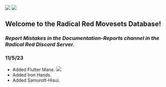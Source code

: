 <img src="https://i.ibb.co/G5VcKdJ/download.png"> <img src="https://i.ibb.co/8dKTmfq/download-1.png">
## Welcome to the Radical Red Movesets Database!
### _Report Mistakes in the Documentation-Reports channel in the Radical Red Discord Server._

### 11/5/23
- Added Flutter Mane. <img src="https://i.ibb.co/hBRZ0h5/flutter.png">
- Added Iron Hands.
- Added Samurott-Hisui.
